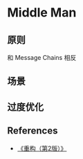 # Middle Man


## 原则
和 Message Chains 相反


## 场景


## 过度优化


## References
* [《重构（第2版）》](https://book.douban.com/subject/33400354/)

